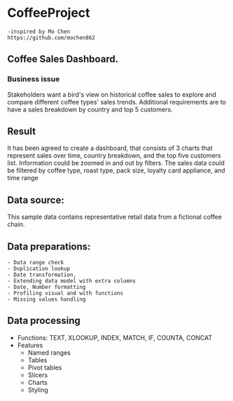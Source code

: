 # CoffeeProject
	-inspired by Mo Chen
 	https://github.com/mochen862
## Coffee Sales Dashboard.
### Business issue
Stakeholders want a bird's view on historical coffee sales to explore and compare different coffee types' sales trends. Additional requirements are to have a sales breakdown by country and top 5 customers.

## Result
It has been agreed to create a dashboard, that consists of 3 charts that represent sales over time, country breakdown, and the top five customers list. Information could be zoomed in and out by filters.
The sales data could be filtered by coffee type, roast type, pack size, loyalty card appliance, and time range

## Data source:
This sample data contains representative retail data from a fictional coffee chain.

## Data preparations:
	- Data range check
	- Duplication lookup
	- Date transformation, 
	- Extending data model with extra columns
	- Date, Number formatting
 	- Profiling visual and with functions
	- Missing values handling

## Data processing
- Functions: TEXT, XLOOKUP, INDEX, MATCH, IF, COUNTA, CONCAT
- Features
	- Named ranges
	- Tables
	- Pivot tables
	- Slicers
	- Charts
	- Styling
